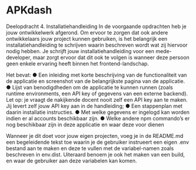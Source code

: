 # APKdash

Deelopdracht 4. Installatiehandleiding
In de voorgaande opdrachten heb je jouw ontwikkelwerk afgerond. Om ervoor te zorgen dat ook andere
ontwikkelaars jouw project kunnen gebruiken, is het belangrijk een installatiehandleiding te schrijven
waarin beschreven wordt wat zij hiervoor nodig hebben. Je schrijft jouw installatiehandleiding voor een
mede-developer, maar zorgt ervoor dat dit ook te volgen is wanneer deze persoon geen enkele ervaring
heeft binnen het frontend-landschap.

Het bevat:
● Een inleiding met korte beschrijving van de functionaliteit van de applicatie en screenshot van
de belangrijkste pagina van de applicatie.
● Lijst van benodigdheden om de applicatie te kunnen runnen (zoals runtime environments, een
API key of gegevens van een externe backend). Let op: je vraagt de nakijkende docent nooit zelf
een API key aan te maken. Jij levert zelf jouw API key aan in de handleiding;
● Een stappenplan met daarin installatie instructies.
● Met welke gegevens er ingelogd kan worden indien er al accounts beschikbaar zijn.
● Welke andere npm commando’s er nog beschikbaar zijn in deze applicatie en waar deze voor
dienen

Wanneer je dit doet voor jouw eigen projecten, voeg je in de README.md een begeleidende tekst toe waarin je de gebruiker
instrueert een eigen .env bestand aan te maken en deze te vullen met de variabel-namen zoals beschreven in env.dist.
Uiteraard benoem je ook het maken van een build, en waar de gebruiker aan deze variabelen kan komen.





